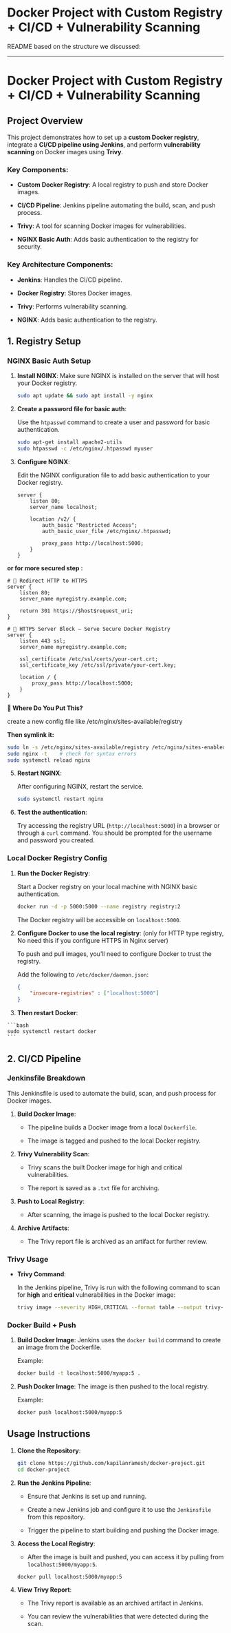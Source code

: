 # Docker Project with Custom Registry + CI/CD + Vulnerability Scanning


README based on the structure we discussed:

---

# Docker Project with Custom Registry + CI/CD + Vulnerability Scanning

## Project Overview

This project demonstrates how to set up a **custom Docker registry**, integrate a **CI/CD pipeline using Jenkins**, and perform **vulnerability scanning** on Docker images using **Trivy**.

### Key Components:

- **Custom Docker Registry**: A local registry to push and store Docker images.
    
- **CI/CD Pipeline**: Jenkins pipeline automating the build, scan, and push process.
    
- **Trivy**: A tool for scanning Docker images for vulnerabilities.
    
- **NGINX Basic Auth**: Adds basic authentication to the registry for security.

### Key Architecture Components:

- **Jenkins**: Handles the CI/CD pipeline.
    
- **Docker Registry**: Stores Docker images.
    
- **Trivy**: Performs vulnerability scanning.
    
- **NGINX**: Adds basic authentication to the registry.
    

## 1. Registry Setup

### NGINX Basic Auth Setup

1. **Install NGINX**: Make sure NGINX is installed on the server that will host your Docker registry.
    
    ```bash
    sudo apt update && sudo apt install -y nginx
    ```
    
2. **Create a password file for basic auth**:
    
    Use the `htpasswd` command to create a user and password for basic authentication.
    
    ```bash
    sudo apt-get install apache2-utils
    sudo htpasswd -c /etc/nginx/.htpasswd myuser
    ```
    
3. **Configure NGINX**:
    
    Edit the NGINX configuration file to add basic authentication to your Docker registry.
   
    ```nginx
    server {
        listen 80;
        server_name localhost;
    
        location /v2/ {
            auth_basic "Restricted Access";
            auth_basic_user_file /etc/nginx/.htpasswd;
    
            proxy_pass http://localhost:5000;
        }
    }
    ```
 **or for more secured step :**

```nginx
# 🔁 Redirect HTTP to HTTPS
server {
    listen 80;
    server_name myregistry.example.com;

    return 301 https://$host$request_uri;
}

# 🔐 HTTPS Server Block – Serve Secure Docker Registry
server {
    listen 443 ssl;
    server_name myregistry.example.com;

    ssl_certificate /etc/ssl/certs/your-cert.crt;
    ssl_certificate_key /etc/ssl/private/your-cert.key;

    location / {
        proxy_pass http://localhost:5000;
    }
}
```

**📂 Where Do You Put This?**

create a new config file like /etc/nginx/sites-available/registry

**Then symlink it:**

```bash
sudo ln -s /etc/nginx/sites-available/registry /etc/nginx/sites-enabled/
sudo nginx -t    # check for syntax errors
sudo systemctl reload nginx
```
    
5. **Restart NGINX**:
    
    After configuring NGINX, restart the service.
    
    ```bash
    sudo systemctl restart nginx
    ```
    
6. **Test the authentication**:
    
    Try accessing the registry URL (`http://localhost:5000`) in a browser or through a `curl` command.
    You should be prompted for the username and password you created.
    

### Local Docker Registry Config

1. **Run the Docker Registry**:

    Start a Docker registry on your local machine with NGINX basic authentication.
    
    ```bash
    docker run -d -p 5000:5000 --name registry registry:2
    ```
    
    The Docker registry will be accessible on `localhost:5000`.

2. **Configure Docker to use the local registry**:  (only for HTTP type registry, No need this if you configure HTTPS in Nginx server)

    To push and pull images, you’ll need to configure Docker to trust the registry.
    
    Add the following to `/etc/docker/daemon.json`:
    
    ```json
    {
        "insecure-registries" : ["localhost:5000"]
    }
    ```
    
 3.  **Then restart Docker**: 
    
    ```bash
    sudo systemctl restart docker
    ```
    

## 2. CI/CD Pipeline

### Jenkinsfile Breakdown

This Jenkinsfile is used to automate the build, scan, and push process for Docker images.

1. **Build Docker Image**:

	
    - The pipeline builds a Docker image from a local `Dockerfile`.
        
    - The image is tagged and pushed to the local Docker registry.
        
2. **Trivy Vulnerability Scan**:

	
    - Trivy scans the built Docker image for high and critical vulnerabilities.
        
    - The report is saved as a `.txt` file for archiving.
        
3. **Push to Local Registry**:

    - After scanning, the image is pushed to the local Docker registry.
        
4. **Archive Artifacts**:

    - The Trivy report file is archived as an artifact for further review.
        

### Trivy Usage

- **Trivy Command**:
    
    In the Jenkins pipeline, Trivy is run with the following command to scan for **high** and **critical** vulnerabilities in the Docker image:
    
    ```bash
    trivy image --severity HIGH,CRITICAL --format table --output trivy-report-5.txt localhost:5000/myapp:5
    ```
    

### Docker Build + Push

1. **Build Docker Image**: Jenkins uses the `docker build` command to create an image from the Dockerfile.
    
    Example:
    
    ```bash
    docker build -t localhost:5000/myapp:5 .
    ```
    
2. **Push Docker Image**: The image is then pushed to the local registry.
    
    Example:
    
    ```bash
    docker push localhost:5000/myapp:5
    ```
    

## Usage Instructions

1. **Clone the Repository**:


    ```bash
    git clone https://github.com/kapilanramesh/docker-project.git
    cd docker-project
    ```
    
2. **Run the Jenkins Pipeline**:


    - Ensure that Jenkins is set up and running.
        
    - Create a new Jenkins job and configure it to use the `Jenkinsfile` from this repository.
        
    - Trigger the pipeline to start building and pushing the Docker image.
        
3. **Access the Local Registry**:


    - After the image is built and pushed, you can access it by pulling from `localhost:5000/myapp:5`.
        
    
    ```bash
    docker pull localhost:5000/myapp:5
    ```
    
4. **View Trivy Report**:


    - The Trivy report is available as an archived artifact in Jenkins.
        
    - You can review the vulnerabilities that were detected during the scan.
        
